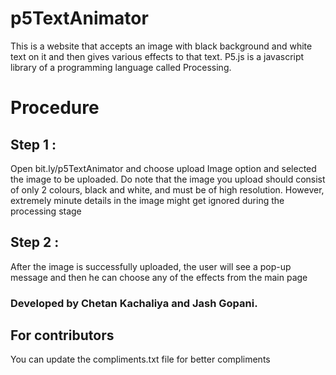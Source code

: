 # p5TextAnimator 
This is a website that accepts an image with black background and white text on it and then gives various effects to that text. P5.js is a javascript library of a programming language called Processing.

# Procedure

## Step 1 :  
Open bit.ly/p5TextAnimator and choose upload Image option and selected the image to be uploaded. Do note that the image you upload should consist of only 2 colours, black and white, and must be of high resolution. However, extremely minute details in the image might get ignored during the processing stage

## Step 2 :  
After the image is successfully uploaded, the user will see a pop-up message and then he can choose any of the effects from the main page

### Developed by Chetan Kachaliya and Jash Gopani.

## For contributors
You can update the compliments.txt file for better compliments


